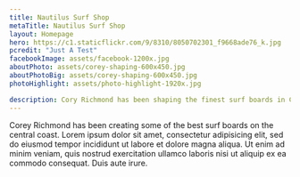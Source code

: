 ```yaml
---
title: Nautilus Surf Shop
metaTitle: Nautilus Surf Shop
layout: Homepage
hero: https://c1.staticflickr.com/9/8310/8050702301_f9668ade76_k.jpg
pcredit: "Just A Test"
facebookImage: assets/facebook-1200x.jpg
aboutPhoto: assets/corey-shaping-600x450.jpg
aboutPhotoBig: assets/corey-shaping-600x450.jpg
photoHighlight: assets/photo-highlight-1920x.jpg

description: Cory Richmond has been shaping the finest surf boards in California.
---
```


Corey Richmond has been creating some of the best surf boards on the central coast. Lorem ipsum dolor sit amet, consectetur adipisicing elit, sed do eiusmod tempor incididunt ut labore et dolore magna aliqua. Ut enim ad minim veniam, quis nostrud exercitation ullamco laboris nisi ut aliquip ex ea commodo consequat. Duis aute irure.
